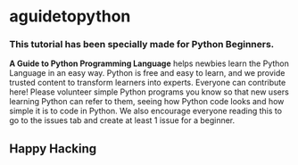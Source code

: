 # aguidetopython
### This tutorial has been specially made for Python Beginners.
**A Guide to Python Programming Language** helps newbies learn the Python Language in an easy way.
Python is free and easy to learn, and we provide trusted content to transform learners into experts.
Everyone can contribute here! Please volunteer simple Python programs you know so that new users learning Python can refer to them, seeing how Python code looks and how simple it is to code in Python. We also encourage everyone reading this to go to the issues tab and create at least 1 issue for a beginner.
## Happy Hacking
